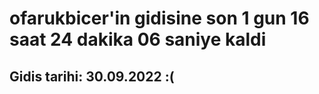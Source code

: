 # ofarukbicer'in gidisine son 1 gun 16 saat 24 dakika 06 saniye kaldi

## Gidis tarihi: 30.09.2022 :(